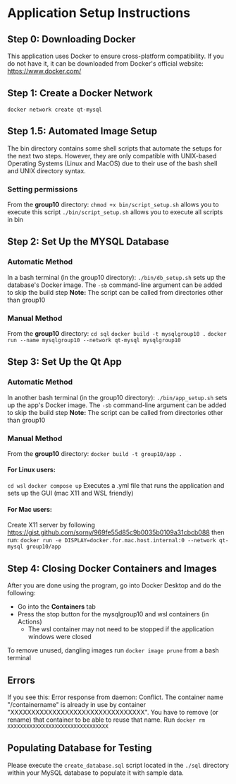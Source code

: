 # Application Setup Instructions

## Step 0: Downloading Docker

This application uses Docker to ensure cross-platform compatibility. 
If you do not have it, it can be downloaded from Docker's official website: https://www.docker.com/

## Step 1: Create a Docker Network

`docker network create qt-mysql`

## Step 1.5: Automated Image Setup 

The bin directory contains some shell scripts that automate the setups for the next two steps. However, they are only compatible with UNIX-based Operating Systems (Linux and MacOS) due to their use of the bash shell and UNIX directory syntax.

### Setting permissions

From the **group10** directory:
`chmod +x bin/script_setup.sh` allows you to execute this script
`./bin/script_setup.sh` allows you to execute all scripts in bin

## Step 2: Set Up the MYSQL Database

### Automatic Method

In a bash terminal (in the group10 directory):
`./bin/db_setup.sh` sets up the database's Docker image. The `-sb` command-line argument can be added to skip the build step
**Note:** The script can be called from directories other than group10

### Manual Method

From the **group10** directory:
`cd sql` 
`docker build -t mysqlgroup10 .`
`docker run --name mysqlgroup10 --network qt-mysql mysqlgroup10`

## Step 3: Set Up the Qt App

### Automatic Method

In another bash terminal (in the group10 directory):
`./bin/app_setup.sh` sets up the app's Docker image. The `-sb` command-line argument can be added to skip the build step
**Note:** The script can be called from directories other than group10

### Manual Method

From the **group10** directory:
`docker build -t group10/app .`

#### For Linux users:

`cd wsl`
`docker compose up` Executes a .yml file that runs the application and sets up the GUI (mac X11 and WSL friendly)

#### For Mac users:

Create X11 server by following https://gist.github.com/sorny/969fe55d85c9b0035b0109a31cbcb088 then run:
`docker run -e DISPLAY=docker.for.mac.host.internal:0 --network qt-mysql group10/app`

## Step 4: Closing Docker Containers and Images

After you are done using the program, go into Docker Desktop and do the following:
- Go into the **Containers** tab
- Press the stop button for the mysqlgroup10 and wsl containers (in Actions)
    - The wsl container may not need to be stopped if the application windows were closed

To remove unused, dangling images run `docker image prune` from a bash terminal

## Errors

If you see this:
Error response from daemon: Conflict. The container name "/containername" is already in use by container "XXXXXXXXXXXXXXXXXXXXXXXXXXXXXXXX". You have to remove (or rename) that container to be able to reuse that name.
Run
`docker rm XXXXXXXXXXXXXXXXXXXXXXXXXXXXXXXX`

## Populating Database for Testing
Please execute the `create_database.sql` script located in the `./sql` directory within your MySQL database to populate it with sample data.
